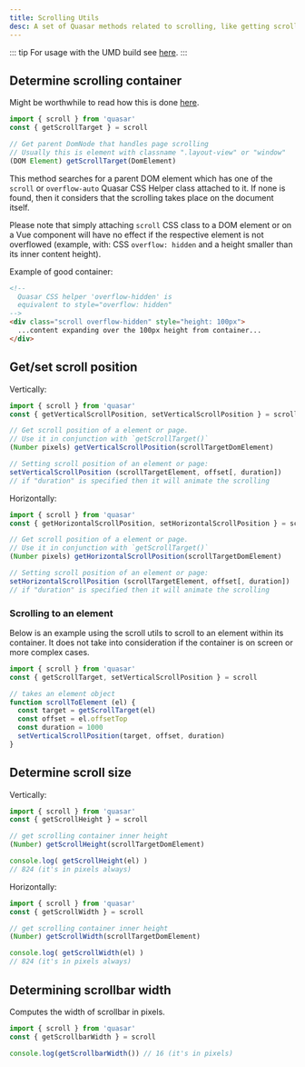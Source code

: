 ```yaml
---
title: Scrolling Utils
desc: A set of Quasar methods related to scrolling, like getting scroll target or changing the scroll position of a page.
---
```


::: tip
For usage with the UMD build see [here](/start/umd#Quasar-Global-Object).
:::

## Determine scrolling container
Might be worthwhile to read how this is done [here](/vue-components/scroll-observer#Determining-Scrolling-Container).

```js
import { scroll } from 'quasar'
const { getScrollTarget } = scroll

// Get parent DomNode that handles page scrolling
// Usually this is element with classname ".layout-view" or "window"
(DOM Element) getScrollTarget(DomElement)
```

This method searches for a parent DOM element which has one of the `scroll` or `overflow-auto` Quasar CSS Helper class attached to it. If none is found, then it considers that the scrolling takes place on the document itself.

Please note that simply attaching `scroll` CSS class to a DOM element or on a Vue component will have no effect if the respective element is not overflowed (example, with: CSS `overflow: hidden` and a height smaller than its inner content height).

Example of good container:

```html
<!--
  Quasar CSS helper 'overflow-hidden' is
  equivalent to style="overflow: hidden"
-->
<div class="scroll overflow-hidden" style="height: 100px">
  ...content expanding over the 100px height from container...
</div>
```

## Get/set scroll position
Vertically:

```js
import { scroll } from 'quasar'
const { getVerticalScrollPosition, setVerticalScrollPosition } = scroll

// Get scroll position of a element or page.
// Use it in conjunction with `getScrollTarget()`
(Number pixels) getVerticalScrollPosition(scrollTargetDomElement)

// Setting scroll position of an element or page:
setVerticalScrollPosition (scrollTargetElement, offset[, duration])
// if "duration" is specified then it will animate the scrolling
```

Horizontally:

```js
import { scroll } from 'quasar'
const { getHorizontalScrollPosition, setHorizontalScrollPosition } = scroll

// Get scroll position of a element or page.
// Use it in conjunction with `getScrollTarget()`
(Number pixels) getHorizontalScrollPosition(scrollTargetDomElement)

// Setting scroll position of an element or page:
setHorizontalScrollPosition (scrollTargetElement, offset[, duration])
// if "duration" is specified then it will animate the scrolling
```

### Scrolling to an element
Below is an example using the scroll utils to scroll to an element within its container. It does not take into consideration if the container is on screen or more complex cases.

```js
import { scroll } from 'quasar'
const { getScrollTarget, setVerticalScrollPosition } = scroll

// takes an element object
function scrollToElement (el) {
  const target = getScrollTarget(el)
  const offset = el.offsetTop
  const duration = 1000
  setVerticalScrollPosition(target, offset, duration)
}
```

## Determine scroll size
Vertically:

```js
import { scroll } from 'quasar'
const { getScrollHeight } = scroll

// get scrolling container inner height
(Number) getScrollHeight(scrollTargetDomElement)

console.log( getScrollHeight(el) )
// 824 (it's in pixels always)
```

Horizontally:

```js
import { scroll } from 'quasar'
const { getScrollWidth } = scroll

// get scrolling container inner height
(Number) getScrollWidth(scrollTargetDomElement)

console.log( getScrollWidth(el) )
// 824 (it's in pixels always)
```

## Determining scrollbar width
Computes the width of scrollbar in pixels.

``` js
import { scroll } from 'quasar'
const { getScrollbarWidth } = scroll

console.log(getScrollbarWidth()) // 16 (it's in pixels)
```
